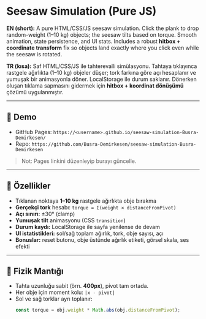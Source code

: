 # Seesaw Simulation (Pure JS)

**EN (short):** A pure HTML/CSS/JS seesaw simulation. Click the plank to drop random-weight (1–10 kg) objects; the seesaw tilts based on torque. Smooth animation, state persistence, and UI stats. Includes a robust **hitbox + coordinate transform** fix so objects land exactly where you click even while the seesaw is rotated.

**TR (kısa):** Saf HTML/CSS/JS ile tahterevalli simülasyonu. Tahtaya tıklayınca rastgele ağırlıkta (1–10 kg) objeler düşer; tork farkına göre açı hesaplanır ve yumuşak bir animasyonla döner. LocalStorage ile durum saklanır. Dönerken oluşan tıklama sapmasını gidermek için **hitbox + koordinat dönüşümü** çözümü uygulanmıştır.

---

## 🔗 Demo
- GitHub Pages: `https://<username>.github.io/seesaw-simulation-Busra-Demirkesen/`
- Repo: `https://github.com/Busra-Demirkesen/seesaw-simulation-Busra-Demirkesen`

> Not: Pages linkini düzenleyip burayı güncelle.

---

## 🎯 Özellikler
- Tıklanan noktaya **1–10 kg** rastgele ağırlıkta obje bırakma
- **Gerçekçi tork** hesabı: `torque = Σ(weight × distanceFromPivot)`
- **Açı sınırı:** ±30° (clamp)
- **Yumuşak tilt** animasyonu (CSS `transition`)
- **Durum kaydı:** LocalStorage ile sayfa yenilense de devam
- **UI istatistikleri:** sol/sağ toplam ağırlık, tork, obje sayısı, açı
- **Bonuslar:** reset butonu, obje üstünde ağırlık etiketi, görsel skala, ses efekti

---

## 🧠 Fizik Mantığı
- Tahta uzunluğu sabit (örn. **400px**), pivot tam ortada.
- Her obje için moment kolu: `|x - pivot|`
- Sol ve sağ torklar ayrı toplanır:
  ```js
  const torque = obj.weight * Math.abs(obj.distanceFromPivot);
